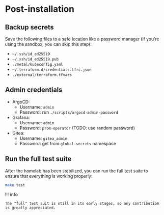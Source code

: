 # Post-installation

## Backup secrets

Save the following files to a safe location like a password manager (if you're using the sandbox, you can skip this step):

- `~/.ssh/id_ed25519`
- `~/.ssh/id_ed25519.pub`
- `./metal/kubeconfig.yaml`
- `~/.terraform.d/credentials.tfrc.json`
- `./external/terraform.tfvars`

## Admin credentials

- ArgoCD:
    - Username: `admin`
    - Password: run `./scripts/argocd-admin-password`
- Grafana:
    - Username: `admin`
    - Password: `prom-operator` (TODO: use random password)
- Gitea:
    - Username: `gitea_admin`
    - Password: get from `global-secrets` namespace

## Run the full test suite

After the homelab has been stabilized, you can run the full test suite to ensure that everything is working properly:

```sh
make test
```

!!! info

    The "full" test suit is still in its early stages, so any contribution is greatly appreciated.
